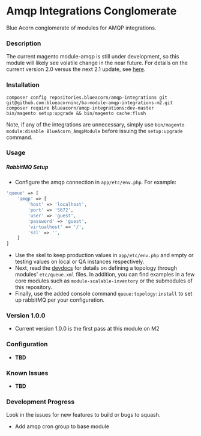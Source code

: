 # Amqp Integrations Conglomerate
Blue Acorn conglomerate of modules for AMQP integrations. 

### Description
The current magento module-amqp is still under development, so this module will likely see volatile change in the near future.
For details on the current version 2.0 versus the next 2.1 update,
see [here](https://community.magento.com/t5/Just-Ask-Alan/RabbitMQ-lt-gt-Magento-2-EE-integration/m-p/25415#M153).

### Installation
```
composer config repositories.blueacorn/amqp-integrations git git@github.com:blueacorninc/ba-module-amqp-integrations-m2.git
composer require blueacorn/amqp-integrations:dev-master
bin/magento setup:upgrade && bin/magento cache:flush
```
Note, if any of the integrations are unnecessary, simply use ``bin/magento module:disable BlueAcorn_AmqpModule`` before
issuing the ``setup:upgrade`` command.

### Usage

##### RabbitMQ Setup
- Configure the amqp connection in ``app/etc/env.php``. For example:

```php
'queue' => [
    'amqp' => [
        'host' => 'localhost',
        'port' => '5672',
        'user' => 'guest',
        'password' => 'guest',
        'virtualhost' => '/',
        'ssl' => '',
    ]
]
```
- Use the skel to keep production values in ``app/etc/env.php`` and empty or testing values on local or QA instances respectively.
- Next, read the [devdocs](http://devdocs.magento.com/guides/v2.0/config-guide/mq/config-mq.html) for details on defining a topology
through modules' ``etc/queue.xml`` files. In addition, you can find examples in a few core modules such as ``module-scalable-inventory``
or the submodules of this repository.
- Finally, use the added console command ``queue:topology:install`` to set up rabbitMQ per your configuration.

### Version 1.0.0
- Current version 1.0.0 is the first pass at this module on M2

### Configuration
- **TBD**

### Known Issues
- **TBD**

### Development Progress
Look in the issues for new features to build or bugs to squash.
- Add amqp cron group to base module

